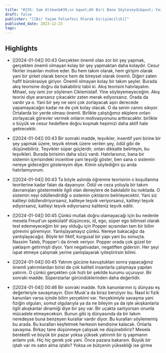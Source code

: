 ```yaml
---
title: "#235: Sam Altman&#39;ın &quot;Ah Biri Bana Söyleseydi&quot; Yazısı Üzerine Konuştum"
draft: false
publisher: "[[Bir Yaşam Felsefesi Olarak Girişimcilik]]"
published_date: 2023-12-23
tags:
---
```



## Highlights
* [[2024-01-04]] 00:43  Gerçekten önemli olan zor bir şey yapmak, gerçekten önemli olmayan kolay bir şey yapmaktan daha kolaydır. Cesur fikirler insanları motive eder. Bu hem takım olarak, hem girişim olarak yani bir şirket olarak bence hem de bireysel olarak önemli. Diğeri zaten hafif bürokrasiye giriyor. Önemli olmayan kolay bir takım şeyler. Burada akış teorisine doğru da bakabiliriz tabii ki. Akış teorisini hatırlayalım. Mihael, soy ismi zor söylenen Ciklemislaif. Yine söyleyemeyeceğim. Akış teorisi diye ararsanız çıkacaktır zaten merak ediyorsanız. Orada da vardır ya o. Yani bir şey ne seni çok zorlayacak aşırı derecede yapamayacağın kadar ne de çok kolay olacak. O da senin canını sıkıyor. Ortalarda bir yerde olması önemli. Birlikte çalıştığımız ekiplere onları zorlayacak görevler vermek onların motivasyonunu arttıracaktır. birlikte o büyük ve cesur hedeflere doğru koşmak hepimizi daha aktif hale getirecektir.

* [[2024-01-04]] 00:43  Bir sonraki madde, teşvikler, insentif yani birine bir şey yapmak üzere, teşvik etmek üzere verilen şey, ödül gibi de düşünebiliriz. Teşvikler süper güçlerdir, onları dikkatle belirleyin, bu teşvikleri. Burada birisinin daha sözü vardı. Hatırlarsınız, bana bir sistemin içerisindeki incentive yani teşviği göster, ben sana o sistemin nereye gideceğini göstereyim diye. Kimin söylediğini şu anda hatırlamıyorum.

* [[2024-01-04]] 00:43  Ta böyle aslında öğrenme teorisinin o koşullanma teorilerine kadar falan da dayanıyor. Ödül ve ceza yoluyla bir takım davranışları göstermekle ilgili olan deneylere de bakılabilir bu noktada. O sistemin neyi ödüllendirdiği o sistemin çıktılarını belirleyecektir. Yani siz kaliteyi ödüllendiriyorsanız, kaliteye teşvik veriyorsanız, kaliteyi teşvik ediyorsanız, kaliteyi teşvik ediyorsanız kaliteniz teşvik edilir.

* [[2024-01-04]] 00:45  Çünkü mutlak doğru olamayacağı için bu nedenle mesela Freud'un spekülatif düşüncesi, id, ego, süper ego bilimsel olarak test edemeyeceğim bir şey olduğu için Popper açısından tam bir bilim görevini göremiyor. Yanlışlayamayız çünkü. Nereye bakacağız da yanlışlayacağız. Böyle bir fiktif, kurgusal bir yapı yani bu sonuçta. Nassim Taleb, Popper'ı da örnek veriyor. Popper orada çok güzel bir yaklaşım getirmişti diyor. Yani negativadan, negatiften gidersin. Her şeyi ispat etmeye çalışmak yerine yanlışlayarak iyileştirirsin bilimi.

* [[2024-01-04]] 00:45  Yatırım gücüne kavuştuktan sonra yapacağınız önemli yatırımlardan birisi de çok kaliteli insanlarla çalışmaya yapılan yatırım. O çünkü gerçekten çok hızlı bir şekilde kurumu uçuruyor. Bir sonraki madde. Süperstarlar göründüklerinden daha değerlidir.

* [[2024-01-04]] 00:46  Bir sonraki madde. fizik kanunlarının iç dünyası eş değerleriyle savaşmayın. Elon Musk'a da biraz benziyor bu. Nasıl ki fizik kanunları varsa içinde bilim yerçekimi var. Yerçekimiyle savaşma yani fiziğin olguları, somut olgularıyla ya da ne bileyim ya da işte akışkanlarla ilgili akışkanlar dinamiği diye bir şey var. Bir uçakta sarlıyorsan onunla mücadele etmeyeceksin. Bunun gibi iş dünyasında da bir takım neredeyse buna benzeyen kurallar vardır diyor. Bu kuralları söylememiş bu arada. Bu kuralları keşfetmek herkesin kendisine kalacak. Onlarla savaşma. Birkaç tane düşünmeye çalışsak ne düşünebiliriz? Mesela bereketli ve büyük bir pazar yoksa yüksek yatırımlı bir iş yapmanın anlamı yok. Hiç hiç gerek yok yani. Önce pazara bakarsın. Büyük bir iştah var mı satın alma iştahı? Yoksa ve bütçenin yüksekliği ise girme

